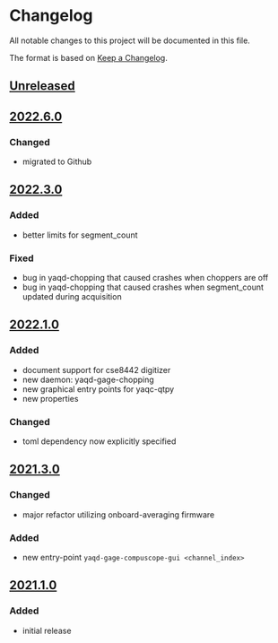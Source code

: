 # Changelog
All notable changes to this project will be documented in this file.

The format is based on [Keep a Changelog](https://keepachangelog.com/).

## [Unreleased]

## [2022.6.0]

### Changed
- migrated to Github

## [2022.3.0]

### Added
- better limits for segment_count

### Fixed
- bug in yaqd-chopping that caused crashes when choppers are off
- bug in yaqd-chopping that caused crashes when segment_count updated during acquisition

## [2022.1.0]

### Added
- document support for cse8442 digitizer
- new daemon: yaqd-gage-chopping
- new graphical entry points for yaqc-qtpy
- new properties

### Changed
- toml dependency now explicitly specified

## [2021.3.0]

### Changed
- major refactor utilizing onboard-averaging firmware

### Added
- new entry-point `yaqd-gage-compuscope-gui <channel_index>`

## [2021.1.0]

### Added
- initial release

[Unreleased]: https://github.com/yaq-project/yaqd-gage/compare/v2022.6.0...main
[2022.6.0]: https://github.com/yaq-project/yaqd-gage/compare/v2022.3.0...2022.6.0
[2022.3.0]: https://github.com/yaq-project/yaqd-gage/compare/v2022.1.0...2022.3.0
[2022.1.0]: https://github.com/yaq-project/yaqd-gage/compare/v2021.3.0...2022.1.0
[2021.3.0]: https://github.com/yaq-project/yaqd-gage/compare/v2021.1.0...2021.3.0
[2021.1.0]: https://github.com/yaq-project/yaqd-gage/releases/tag/v2021.1.0

